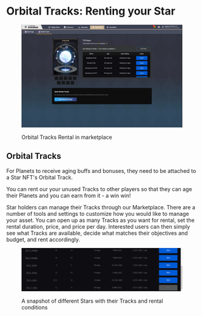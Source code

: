 # Orbital Tracks: Renting your Star

<figure><img src="../../../../../.gitbook/assets/orbital Tracks.jpeg" alt=""><figcaption><p>Orbital Tracks Rental in marketplace</p></figcaption></figure>

## Orbital Tracks <a href="#5311" id="5311"></a>

For Planets to receive aging buffs and bonuses, they need to be attached to a Star NFT's Orbital Track.&#x20;

You can rent our your unused Tracks to other players so that they can age their Planets and you can earn from it - a win win!&#x20;

Star holders can manage their Tracks through our Marketplace. There are a number of tools and settings to customize how you would like to manage your asset. You can open up as many Tracks as you want for rental, set the rental duration, price, and price per day. Interested users can then simply see what Tracks are available, decide what matches their objectives and budget, and rent accordingly.&#x20;

<figure><img src="../../../../../.gitbook/assets/image (16).png" alt=""><figcaption><p>A snapshot of different Stars with their Tracks and rental conditions</p></figcaption></figure>
